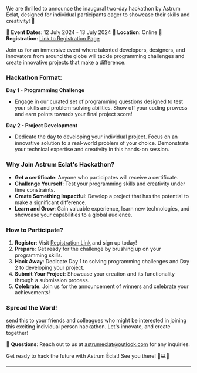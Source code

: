 We are thrilled to announce the inaugural two-day hackathon by Astrum Éclat, designed for individual participants eager to showcase their skills and creativity! 🌟

📅 **Event Dates**: 12 July 2024 - 13 July 2024
📍 **Location**: Online
🔗 **Registration**: [Link to Registration Page](https://docs.google.com/forms/d/1BnNYQy359fdcKpLToLXfN0sISjWAUEIRKVTfn0ikdwQ)

Join us for an immersive event where talented developers, designers, and innovators from around the globe will tackle programming challenges and create innovative projects that make a difference.

### Hackathon Format:

**Day 1 - Programming Challenge**
- Engage in our curated set of programming questions designed to test your skills and problem-solving abilities. Show off your coding prowess and earn points towards your final project score!

**Day 2 - Project Development**
- Dedicate the day to developing your individual project. Focus on an innovative solution to a real-world problem of your choice. Demonstrate your technical expertise and creativity in this hands-on session.

### Why Join Astrum Éclat's Hackathon?

- **Get a certificate**: Anyone who participates will receive a certificate.
- **Challenge Yourself**: Test your programming skills and creativity under time constraints.
- **Create Something Impactful**: Develop a project that has the potential to make a significant difference.
- **Learn and Grow**: Gain valuable experience, learn new technologies, and showcase your capabilities to a global audience.

### How to Participate?

1. **Register**: Visit [Registration Link](https://docs.google.com/forms/d/1BnNYQy359fdcKpLToLXfN0sISjWAUEIRKVTfn0ikdwQ) and sign up today!
2. **Prepare**: Get ready for the challenge by brushing up on your programming skills.
3. **Hack Away**: Dedicate Day 1 to solving programming challenges and Day 2 to developing your project.
4. **Submit Your Project**: Showcase your creation and its functionality through a submission process.
5. **Celebrate**: Join us for the announcement of winners and celebrate your achievements!

### Spread the Word!

send this to your friends and colleagues who might be interested in joining this exciting individual person hackathon. Let's innovate, and create together!

📧 **Questions**: Reach out to us at [astrumeclat@outlook.com](astrumeclat@outlook.com) for any inquiries.

Get ready to hack the future with Astrum Éclat! See you there! 🚀💻✨

---
